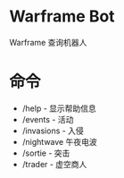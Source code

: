 # Warframe Bot

Warframe 查询机器人

# 命令

- /help - 显示帮助信息
- /events - 活动
- /invasions - 入侵
- /nightwave 午夜电波
- /sortie - 突击
- /trader - 虚空商人
